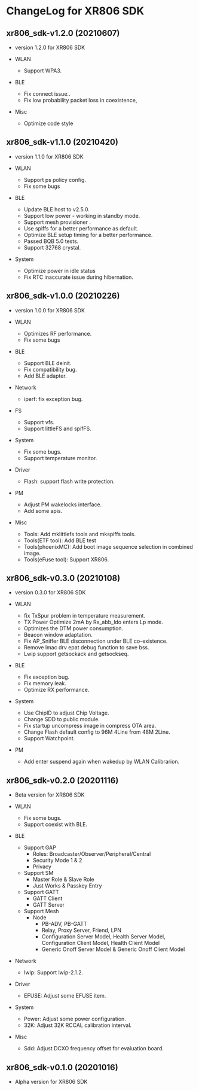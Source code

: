 # ChangeLog for XR806 SDK

## xr806_sdk-v1.2.0 (20210607)

  * version 1.2.0 for XR806 SDK

  * WLAN
    - Support WPA3.

  * BLE
    - Fix connect issue..
    - Fix low probability packet loss in coexistence,

  * Misc
    - Optimize code style

## xr806_sdk-v1.1.0 (20210420)

  * version 1.1.0 for XR806 SDK

  * WLAN
    - Support ps policy config.
    - Fix some bugs

  * BLE
    - Update BLE host to v2.5.0.
    - Support low power - working in standby mode.
    - Support mesh provisioner .
    - Use spiffs for a better performance as default.
    - Optimize BLE setup timing for a better performance.
    - Passed BQB 5.0 tests.
    - Support 32768 crystal.

  * System
    - Optimize power in idle status
    - Fix RTC inaccurate issue during hibernation.

## xr806_sdk-v1.0.0 (20210226)

  * version 1.0.0 for XR806 SDK

  * WLAN
    - Optimizes RF performance.
    - Fix some bugs

  * BLE
    - Support BLE deinit.
    - Fix compatibility bug.
    - Add BLE adapter.

  * Network
    - iperf: fix exception bug.

  * FS
    - Support vfs.
    - Support littleFS and spifFS.

  * System
    - Fix some bugs.
    - Support temperature monitor.

  * Driver
    - Flash: support flash write protection.

  * PM
    - Adjust PM wakelocks interface.
    - Add some apis.

  * Misc
    - Tools: Add mklittlefs tools and mkspiffs tools.
    - Tools(ETF tool): Add BLE test
    - Tools(phoenixMC): Add boot image sequence selection in combined image.
    - Tools(eFuse tool): Support XR806.

## xr806_sdk-v0.3.0 (20210108)

  * version 0.3.0 for XR806 SDK

  * WLAN
    - fix TxSpur problem in temperature measurement.
    - TX Power Optimize 2mA by Rx_abb_ldo enters Lp mode.
    - Optimizes the DTM power consumption.
    - Beacon window adaptation.
    - Fix AP_Sniffer BLE disconnection under BLE co-existence.
    - Remove lmac drv epat debug function to save bss.
    - Lwip support getsockack and getsockseq.

  * BLE
    - Fix exception bug.
    - Fix memory leak.
    - Optimize RX performance.

  * System
    - Use ChipID to adjust Chip Voltage.
    - Change SDD to public module.
    - Fix startup uncompress image in compress OTA area.
    - Change Flash default config to 96M 4Line from 48M 2Line.
    - Support Watchpoint.

  * PM
    - Add enter suspend again when wakedup by WLAN Calibrarion.


## xr806_sdk-v0.2.0 (20201116)

  * Beta version for XR806 SDK

  * WLAN
    - Fix some bugs.
    - Support coexist with BLE.

  * BLE
    - Support GAP
      - Roles: Broadcaster/Observer/Peripheral/Central
      - Security Mode 1 & 2
      - Privacy
    - Support SM
      - Master Role & Slave Role
      - Just Works & Passkey Entry
    - Support GATT
      - GATT Client
      - GATT Server
    - Support Mesh
      - Node
        - PB-ADV, PB-GATT
        - Relay, Proxy Server, Friend, LPN
        - Configuration Server Model, Health Server Model, Configuration Client Model, Health Client Model
        - Generic Onoff Server Model & Generic Onoff Client Model

  * Network
    - lwip: Support lwip-2.1.2.

  * Driver
    - EFUSE: Adjust some EFUSE item.

  * System
    - Power: Adjust some power configuration.
    - 32K: Adjust 32K RCCAL calibration interval.

  * Misc
    - Sdd: Adjust DCXO frequency offset for evaluation board.


## xr806_sdk-v0.1.0 (20201016)

  * Alpha version for XR806 SDK
